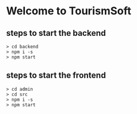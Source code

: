 # Welcome to TourismSoft

## steps to start the backend
    > cd backend
    > npm i -s
    > npm start

## steps to start the frontend
    > cd admin
    > cd src
    > npm i -s
    > npm start
